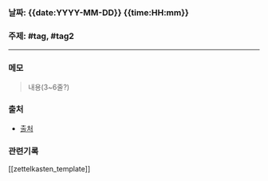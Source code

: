 ### 날짜: {{date:YYYY-MM-DD}} {{time:HH:mm}}

### 주제: #tag, #tag2

---

### 메모
> 내용(3~6줄?)

### 출처
- [출처](url)

### 관련기록
[[zettelkasten_template]]